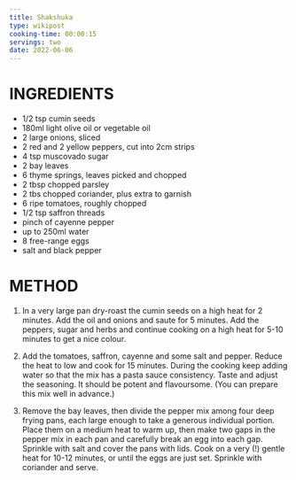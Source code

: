 ```yaml
---
title: Shakshuka
type: wikipost
cooking-time: 00:00:15
servings: two 
date: 2022-06-06
---
```


# INGREDIENTS

- 1/2 tsp cumin seeds
- 180ml light olive oil or vegetable oil
- 2 large onions, sliced
- 2 red and 2 yellow peppers, cut into 2cm strips
- 4 tsp muscovado sugar
- 2 bay leaves
- 6 thyme springs, leaves picked and chopped
- 2 tbsp chopped parsley
- 2 tbs chopped coriander, plus extra to garnish
- 6 ripe tomatoes, roughly chopped
- 1/2 tsp saffron threads
- pinch of cayenne pepper
- up to 250ml water
- 8 free-range eggs
- salt and black pepper

# METHOD

1. In a very large pan dry-roast the cumin seeds on a high heat for 2 minutes. Add the oil and onions and saute for 5 minutes. Add the peppers, sugar and herbs and continue cooking on a high heat for 5-10 minutes to get a nice colour.


2. Add the tomatoes, saffron, cayenne and some salt and pepper. Reduce the heat to low and cook for 15 minutes. During the cooking keep adding water so that the mix has a pasta sauce consistency. Taste and adjust the seasoning. It should be potent and flavoursome. (You can prepare this mix well in advance.)


3. Remove the bay leaves, then divide the pepper mix among four deep frying pans, each large enough to take a generous individual portion. Place them on a medium heat to warm up, then make two gaps in the pepper mix in each pan and carefully break an egg into each gap. Sprinkle with salt and cover the pans with lids. Cook on a very (!) gentle heat for 10-12 minutes, or until the eggs are just set. Sprinkle with coriander and serve.










